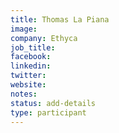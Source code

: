 ```yaml
---
title: Thomas La Piana
image: 
company: Ethyca
job_title: 
facebook:
linkedin: 
twitter:
website: 
notes:
status: add-details
type: participant
---
```


